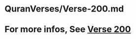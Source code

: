 # QuranVerses/Verse-200.md <br><br>For more infos, See [Verse 200](https://www.quranbookk.com/quran/search?q=200)